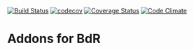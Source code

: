 [![Build Status](https://travis-ci.org/grap/bdr-odoo-custom.svg?branch=10.0)](https://travis-ci.org/grap/bdr-odoo-custom)
[![codecov](https://codecov.io/gh/grap/bdr-odoo-custom/branch/10.0/graph/badge.svg)](https://codecov.io/gh/grap/bdr-odoo-custom)
[![Coverage Status](https://coveralls.io/repos/grap/bdr-odoo-custom/badge.png?branch=10.0)](https://coveralls.io/r/grap/bdr-odoo-custom?branch=10.0)
[![Code Climate](https://codeclimate.com/github/grap/bdr-odoo-custom/badges/gpa.svg)](https://codeclimate.com/github/grap/bdr-odoo-custom)


Addons for BdR
==============
